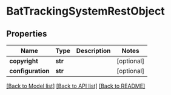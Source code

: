 # BatTrackingSystemRestObject

## Properties
Name | Type | Description | Notes
------------ | ------------- | ------------- | -------------
**copyright** | **str** |  | [optional] 
**configuration** | **str** |  | [optional] 

[[Back to Model list]](../README.md#documentation-for-models) [[Back to API list]](../README.md#documentation-for-api-endpoints) [[Back to README]](../README.md)


